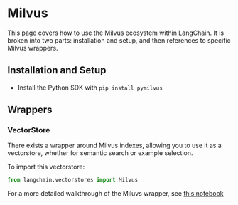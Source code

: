 # Milvus

This page covers how to use the Milvus ecosystem within LangChain.
It is broken into two parts: installation and setup, and then references to specific Milvus wrappers.

## Installation and Setup
- Install the Python SDK with `pip install pymilvus`
## Wrappers

### VectorStore

There exists a wrapper around Milvus indexes, allowing you to use it as a vectorstore,
whether for semantic search or example selection.

To import this vectorstore:
```python
from langchain.vectorstores import Milvus
```

For a more detailed walkthrough of the Miluvs wrapper, see [this notebook](../modules/indexes/vectorstore_examples/milvus.ipynb)
